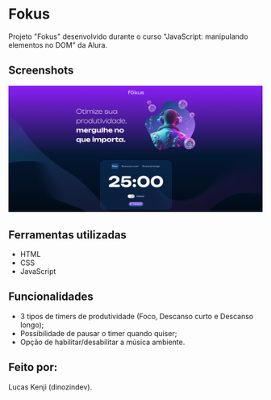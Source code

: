 # Fokus 

Projeto "Fokus" desenvolvido durante o curso "JavaScript: manipulando elementos no DOM" da Alura.



## Screenshots

![App Screenshot](thumbnail.png)

## Ferramentas utilizadas

- HTML
- CSS
- JavaScript




## Funcionalidades
- 3 tipos de timers de produtividade (Foco, Descanso curto e Descanso longo);
- Possibilidade de pausar o timer quando quiser;
- Opção de habilitar/desabilitar a música ambiente.


## Feito por:

Lucas Kenji (dinozindev).
